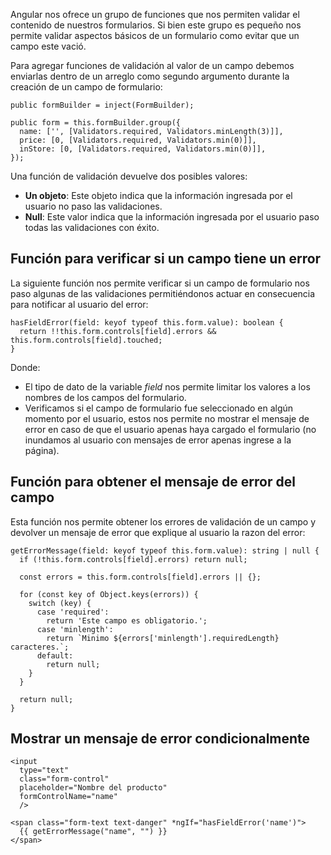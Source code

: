 Angular nos ofrece un grupo de funciones que nos permiten validar el contenido de nuestros formularios. Si bien este grupo es pequeño nos permite validar aspectos básicos de un formulario como evitar que un campo este vació.

Para agregar funciones de validación al valor de un campo debemos enviarlas dentro de un arreglo como segundo argumento durante la creación de un campo de formulario:

```
public formBuilder = inject(FormBuilder);

public form = this.formBuilder.group({
  name: ['', [Validators.required, Validators.minLength(3)]],
  price: [0, [Validators.required, Validators.min(0)]],
  inStore: [0, [Validators.required, Validators.min(0)]],
});
```

Una función de validación devuelve dos posibles valores:

- **Un objeto**: Este objeto indica que la información ingresada por el usuario no paso las validaciones.
- **Null**: Este valor indica que la información ingresada por el usuario paso todas las validaciones con éxito.
## Función para verificar si un campo tiene un error

La siguiente función nos permite verificar si un campo de formulario nos paso algunas de las validaciones permitiéndonos actuar en consecuencia para notificar al usuario del error:

```
hasFieldError(field: keyof typeof this.form.value): boolean {
  return !!this.form.controls[field].errors && this.form.controls[field].touched;
}
```

Donde:

- El tipo de dato de la variable *field* nos permite limitar los valores a los nombres de los campos del formulario.
- Verificamos si el campo de formulario fue seleccionado en algún momento por el usuario, estos nos permite no mostrar el mensaje de error en caso de que el usuario apenas haya cargado el formulario (no inundamos al usuario con mensajes de error apenas ingrese a la página).

## Función para obtener el mensaje de error del campo

Esta función nos permite obtener los errores de validación de un campo y devolver un mensaje de error que explique al usuario la razon del error:

```
getErrorMessage(field: keyof typeof this.form.value): string | null {
  if (!this.form.controls[field].errors) return null;

  const errors = this.form.controls[field].errors || {};

  for (const key of Object.keys(errors)) {
    switch (key) {
      case 'required':
        return 'Este campo es obligatorio.';
      case 'minlength':
        return `Minimo ${errors['minlength'].requiredLength} caracteres.`;
      default:
        return null;
    }
  }

  return null;
}
```
## Mostrar un mensaje de error condicionalmente

```
<input
  type="text"
  class="form-control"
  placeholder="Nombre del producto"
  formControlName="name"
  />

<span class="form-text text-danger" *ngIf="hasFieldError('name')">
  {{ getErrorMessage("name", "") }}
</span>
```